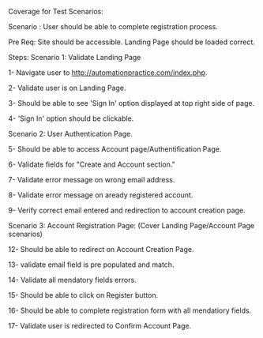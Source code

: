 Coverage for Test Scenarios:

Scenario : User should be able to complete registration process.

Pre Req:
Site should be accessible. Landing Page should be loaded correct.

Steps: Scenario 1: Validate Landing Page

1- Navigate user to http://automationpractice.com/index.php. 

2- Validate user is on Landing Page. 

3- Should be able to see 'Sign In' option displayed at top right side of page. 

4- 'Sign In' option should be clickable.

Scenario 2: User Authentication Page.

5- Should be able to access Account page/Authentification Page. 

6- Validate fields for "Create and Account section." 

7- Validate error message on wrong email address. 

8- Validate error message on aready registered account. 

9- Verify correct email entered and redirection to account creation page.

Scenario 3: Account Registration Page: (Cover Landing Page/Account Page scenarios)

12- Should be able to redirect on Account Creation Page. 

13- validate email field is pre populated and match. 

14- Validate all mendatory fields errors. 

15- Should be able to click on Register button. 

16- Should be able to complete registration form with all mendatiory fields. 

17- Validate user is redirected to Confirm Account Page.